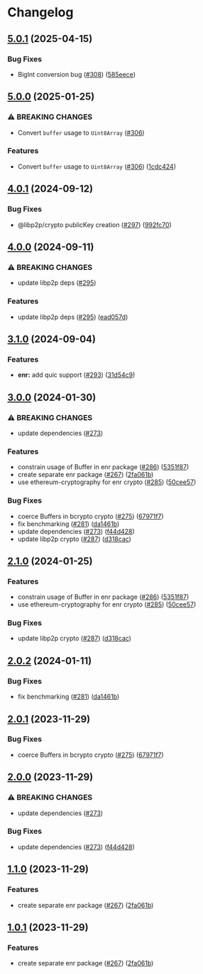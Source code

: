 # Changelog

## [5.0.1](https://github.com/ChainSafe/discv5/compare/enr-v5.0.0...enr-v5.0.1) (2025-04-15)


### Bug Fixes

* BigInt conversion bug ([#308](https://github.com/ChainSafe/discv5/issues/308)) ([585eece](https://github.com/ChainSafe/discv5/commit/585eecefb578d53edd2f288f32de18675ea589e5))

## [5.0.0](https://github.com/ChainSafe/discv5/compare/enr-v4.0.1...enr-v5.0.0) (2025-01-25)


### ⚠ BREAKING CHANGES

* Convert `buffer` usage to `Uint8Array` ([#306](https://github.com/ChainSafe/discv5/issues/306))

### Features

* Convert `buffer` usage to `Uint8Array` ([#306](https://github.com/ChainSafe/discv5/issues/306)) ([1cdc424](https://github.com/ChainSafe/discv5/commit/1cdc424bca9efa8c260276514460f42b2e2593dd))

## [4.0.1](https://github.com/ChainSafe/discv5/compare/enr-v4.0.0...enr-v4.0.1) (2024-09-12)


### Bug Fixes

* @libp2p/crypto publicKey creation ([#297](https://github.com/ChainSafe/discv5/issues/297)) ([992fc70](https://github.com/ChainSafe/discv5/commit/992fc70d2b91ecc9f0284f124b7035a8adca39b2))

## [4.0.0](https://github.com/ChainSafe/discv5/compare/enr-v3.1.0...enr-v4.0.0) (2024-09-11)


### ⚠ BREAKING CHANGES

* update libp2p deps ([#295](https://github.com/ChainSafe/discv5/issues/295))

### Features

* update libp2p deps ([#295](https://github.com/ChainSafe/discv5/issues/295)) ([ead057d](https://github.com/ChainSafe/discv5/commit/ead057d4a56b05003f4e683db669f18b84a5e2f7))

## [3.1.0](https://github.com/ChainSafe/discv5/compare/enr-v3.0.0...enr-v3.1.0) (2024-09-04)


### Features

* **enr:** add quic support ([#293](https://github.com/ChainSafe/discv5/issues/293)) ([31d54c9](https://github.com/ChainSafe/discv5/commit/31d54c92466b4623c871b7eb3e1b41ea7af5e34d))

## [3.0.0](https://github.com/ChainSafe/discv5/compare/enr-v2.1.0...enr-v3.0.0) (2024-01-30)


### ⚠ BREAKING CHANGES

* update dependencies ([#273](https://github.com/ChainSafe/discv5/issues/273))

### Features

* constrain usage of Buffer in enr package ([#286](https://github.com/ChainSafe/discv5/issues/286)) ([5351f87](https://github.com/ChainSafe/discv5/commit/5351f87ed7cd6cb28524359080fe516be544d1c1))
* create separate enr package ([#267](https://github.com/ChainSafe/discv5/issues/267)) ([2fa061b](https://github.com/ChainSafe/discv5/commit/2fa061bded9bdc5a2383b02db42cb08f8330ac00))
* use ethereum-cryptography for enr crypto ([#285](https://github.com/ChainSafe/discv5/issues/285)) ([50cee57](https://github.com/ChainSafe/discv5/commit/50cee57f90a88307463b90c68f4800b6d7cb793f))


### Bug Fixes

* coerce Buffers in bcrypto crypto ([#275](https://github.com/ChainSafe/discv5/issues/275)) ([67971f7](https://github.com/ChainSafe/discv5/commit/67971f727270e7e616e140ea726c67ce889c218f))
* fix benchmarking ([#281](https://github.com/ChainSafe/discv5/issues/281)) ([da1461b](https://github.com/ChainSafe/discv5/commit/da1461b4ea586a3bdf084b950c949fc844b67468))
* update dependencies ([#273](https://github.com/ChainSafe/discv5/issues/273)) ([f44d428](https://github.com/ChainSafe/discv5/commit/f44d428bdb39cf469d4d22ffef09a0958381a4c3))
* update libp2p crypto ([#287](https://github.com/ChainSafe/discv5/issues/287)) ([d318cac](https://github.com/ChainSafe/discv5/commit/d318cac154c96348fe2e02bbecc668be390114b1))

## [2.1.0](https://github.com/ChainSafe/discv5/compare/enr-v2.0.2...enr-v2.1.0) (2024-01-25)


### Features

* constrain usage of Buffer in enr package ([#286](https://github.com/ChainSafe/discv5/issues/286)) ([5351f87](https://github.com/ChainSafe/discv5/commit/5351f87ed7cd6cb28524359080fe516be544d1c1))
* use ethereum-cryptography for enr crypto ([#285](https://github.com/ChainSafe/discv5/issues/285)) ([50cee57](https://github.com/ChainSafe/discv5/commit/50cee57f90a88307463b90c68f4800b6d7cb793f))


### Bug Fixes

* update libp2p crypto ([#287](https://github.com/ChainSafe/discv5/issues/287)) ([d318cac](https://github.com/ChainSafe/discv5/commit/d318cac154c96348fe2e02bbecc668be390114b1))

## [2.0.2](https://github.com/ChainSafe/discv5/compare/enr-v2.0.1...enr-v2.0.2) (2024-01-11)


### Bug Fixes

* fix benchmarking ([#281](https://github.com/ChainSafe/discv5/issues/281)) ([da1461b](https://github.com/ChainSafe/discv5/commit/da1461b4ea586a3bdf084b950c949fc844b67468))

## [2.0.1](https://github.com/ChainSafe/discv5/compare/enr-v2.0.0...enr-v2.0.1) (2023-11-29)


### Bug Fixes

* coerce Buffers in bcrypto crypto ([#275](https://github.com/ChainSafe/discv5/issues/275)) ([67971f7](https://github.com/ChainSafe/discv5/commit/67971f727270e7e616e140ea726c67ce889c218f))

## [2.0.0](https://github.com/ChainSafe/discv5/compare/enr-v1.1.0...enr-v2.0.0) (2023-11-29)


### ⚠ BREAKING CHANGES

* update dependencies ([#273](https://github.com/ChainSafe/discv5/issues/273))

### Bug Fixes

* update dependencies ([#273](https://github.com/ChainSafe/discv5/issues/273)) ([f44d428](https://github.com/ChainSafe/discv5/commit/f44d428bdb39cf469d4d22ffef09a0958381a4c3))

## [1.1.0](https://github.com/ChainSafe/discv5/compare/enr-v1.0.1...enr-v1.1.0) (2023-11-29)


### Features

* create separate enr package ([#267](https://github.com/ChainSafe/discv5/issues/267)) ([2fa061b](https://github.com/ChainSafe/discv5/commit/2fa061bded9bdc5a2383b02db42cb08f8330ac00))

## [1.0.1](https://github.com/ChainSafe/discv5/compare/enr-v0.1.0...enr-v1.0.1) (2023-11-29)


### Features

* create separate enr package ([#267](https://github.com/ChainSafe/discv5/issues/267)) ([2fa061b](https://github.com/ChainSafe/discv5/commit/2fa061bded9bdc5a2383b02db42cb08f8330ac00))

